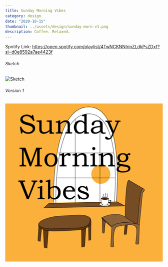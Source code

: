 ```yaml
---
title: Sunday Morning Vibes
category: design
date: "2020-10-15"
thumbnail: ../assets/design/sunday-morn-v1.png
description: Coffee. Relaxed.
---
```


Spotify Link: https://open.spotify.com/playlist/4TwNCKNNIrinZLdkPsZDxf?si=d0e8592a7ae4423f

<h6>Sketch</h6>

![Sketch](../assets/design/sunday-morn-sketch.png)

<h6>Version 1</h6>

![Version 1](../assets/design/sunday-morn-v1.png)